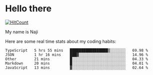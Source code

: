 # Hello there

[![HitCount](http://hits.dwyl.com/na-ji/na-ji.svg)](https://youtu.be/dQw4w9WgXcQ)

My name is Naji

Here are some real time stats about my coding habits:

<!--START_SECTION:waka-->
```text
TypeScript   5 hrs 55 mins   █████████████████▒░░░░░░░   69.98 % 
JSON         1 hr 16 mins    ███▓░░░░░░░░░░░░░░░░░░░░░   14.96 % 
Other        21 mins         █░░░░░░░░░░░░░░░░░░░░░░░░   04.33 % 
Markdown     20 mins         █░░░░░░░░░░░░░░░░░░░░░░░░   04.01 % 
JavaScript   13 mins         ▓░░░░░░░░░░░░░░░░░░░░░░░░   02.64 % 
```
<!--END_SECTION:waka-->
